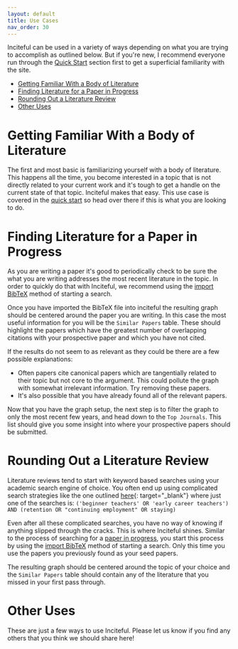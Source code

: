 ```yaml
---
layout: default
title: Use Cases
nav_order: 30
---
```

Inciteful can be used in a variety of ways depending on what you are trying to accomplish as outlined below.  But if you're new, I recommend everyone run through the [Quick Start](quick-start) section first to get a superficial familiarity with the site. 

- [Getting Familiar With a Body of Literature](#getting-familiar-with-a-body-of-literature)
- [Finding Literature for a Paper in Progress](#finding-literature-for-a-paper-in-progress)
- [Rounding Out a Literature Review](#rounding-out-a-literature-review)
- [Other Uses](#other-uses)

# Getting Familiar With a Body of Literature
The first and most basic is familiarizing yourself with a body of literature.  This happens all the time, you become interested in a topic that is not directly related to your current work and it's tough to get a handle on the current state of that topic.  Inciteful makes that easy.  This use case is covered in the [quick start](quick-start.md) so head over there if this is what you are looking to do.  

# Finding Literature for a Paper in Progress
As you are writing a paper it's good to periodically check to be sure the what you are writing addresses the most recent literature in the topic.  In order to quickly do that with Inciteful, we recommend using the [import BibTeX](power-users#importing-into-inciteful) method of starting a search.  

Once you have imported the BibTeX file into inciteful the resulting graph should be centered around the paper you are writing.  In this case the most useful information for you will be the `Similar Papers` table.  These should highlight the papers which have the greatest number of overlapping citations with your prospective paper and which you have not cited.  

If the results do not seem to as relevant as they could be there are a few possible explanations:

* Often papers cite canonical papers which are tangentially related to their topic but not core to the argument.  This could pollute the graph with somewhat irrelevant information.  Try removing these papers. 
* It's also possible that you have already found all of the relevant papers.  

Now that you have the graph setup, the next step is to filter the graph to only the most recent few years, and head down to the `Top Journals`.  This list should give you some insight into where your prospective papers should be submitted.  

# Rounding Out a Literature Review
Literature reviews tend to start with keyword based searches using your academic search engine of choice.  You often end up using complicated search strategies like the one outlined [here](https://libraryguides.griffith.edu.au/c.php?g=451351&p=3326261){: target="_blank"} where just one of the searches is: `('beginner teachers' OR 'early career teachers') AND (retention OR "continuing employment" OR staying)`

Even after all these complicated searches, you have no way of knowing if anything slipped through the cracks.  This is where Inciteful shines.  Similar to the process of searching for a [paper in progress](#finding-literature-based-on-a-paper-in-progress), you start this process by using the [import BibTeX](power-users#importing-into-inciteful) method of starting a search.  Only this time you use the papers you previously found as your seed papers.  

The resulting graph should be centered around the topic of your choice and the `Similar Papers` table should contain any of the literature that you missed in your first pass through. 

# Other Uses
These are just a few ways to use Inciteful.  Please let us know if you find any others that you think we should share here!